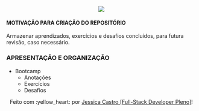<p align="center">
  <img alig="center" src="https://www.igti.com.br/wp-content/uploads/2020/02/D.-Full-Stack.png" />
</p>


#### MOTIVAÇÃO PARA CRIAÇÃO DO REPOSITÓRIO
Armazenar aprendizados, exercícios e desafios concluídos, para futura revisão, caso necessário.


### APRESENTAÇÃO E ORGANIZAÇÃO 

- Bootcamp
  - Anotações 
  - Exercícios 
  - Desafios

<p align="center">
  Feito com :yellow_heart: por <a href="https://linkedin.com/in/jessicacastros">Jessica Castro [Full-Stack Developer Pleno]</a>!
 </p>
